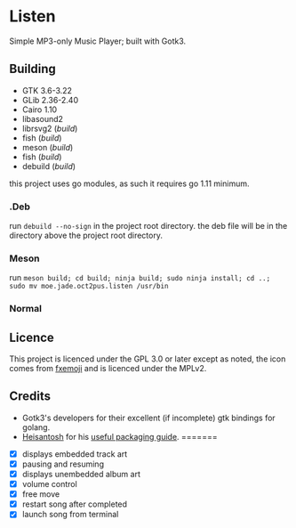 # Listen
Simple MP3-only Music Player; built with Gotk3.

## Building

- GTK 3.6-3.22
- GLib 2.36-2.40
- Cairo 1.10
- libasound2
- librsvg2 (*build*)
- fish (*build*)
- meson (*build*)
- fish (*build*)
- debuild (*build*)

this project uses go modules, as such it requires go 1.11 minimum.

### .Deb

run ```debuild --no-sign``` in the project root directory. the deb file will be
in the directory above the project root directory.

### Meson
run ```meson build; cd build; ninja build; sudo ninja install; cd ..; 
sudo mv moe.jade.oct2pus.listen /usr/bin```

### Normal

## Licence

This project is licenced under the GPL 3.0 or later except as noted,
the icon comes from [fxemoji](https://github.com/mozilla/fxemoji) and
is licenced under the MPLv2.

## Credits

- Gotk3's developers for their excellent (if incomplete) gtk bindings
for golang.
- [Heisantosh](https://github.com/heisantosh) for his
[useful packaging guide](https://github.com/heisantosh/howto-golang-gtk).
=======
- [x] displays embedded track art
- [x] pausing and resuming
- [x] displays unembedded album art
- [x] volume control
- [x] free move
- [x] restart song after completed
- [x] launch song from terminal
